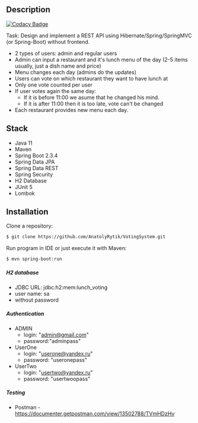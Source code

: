 Description
------------

[![Codacy Badge](https://api.codacy.com/project/badge/Grade/d5f9d8b9e1774ef297847942f7b86728)](https://app.codacy.com/gh/AnatolyRytik/VotingSystem?utm_source=github.com&utm_medium=referral&utm_content=AnatolyRytik/VotingSystem&utm_campaign=Badge_Grade)

Task: Design and implement a REST API using Hibernate/Spring/SpringMVC (or Spring-Boot) without frontend.

 * 2 types of users: admin and regular users
 * Admin can input a restaurant and it's lunch menu of the day (2-5 items usually, just a dish name and price)
 * Menu changes each day (admins do the updates)
 * Users can vote on which restaurant they want to have lunch at
 * Only one vote counted per user
 * If user votes again the same day:
    - If it is before 11:00 we asume that he changed his mind.
    - If it is after 11:00 then it is too late, vote can't be changed
 * Each restaurant provides new menu each day.
 
Stack
------------
* Java 11
* Maven
* Spring Boot 2.3.4
* Spring Data JPA
* Spring Data REST
* Spring Security
* H2 Database
* JUnit 5
* Lombok

Installation
------------
Clone a repository:
```sh
$ git clone https://github.com/AnatolyRytik/VotingSystem.git
```

 Run program in IDE or just execute it with Maven:

```sh
$ mvn spring-boot:run
```

##### H2 database
* JDBC URL: jdbc:h2:mem:lunch_voting
* user name: sa
* without password 

##### Authentication
* ADMIN  
    * login: "admin@gmail.com"
    * password:"adminpass"
* UserOne
    * login: "userone@yandex.ru"
    * password: "useronepass"
* UserTwo 
    * login: "usertwo@yandex.ru"
    * password: "usertwoopass"

##### Testing
* Postman - https://documenter.getpostman.com/view/13502788/TVmHDzHv
